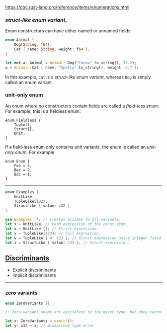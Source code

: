 https://doc.rust-lang.org/reference/items/enumerations.html

### *struct-like enum variant*,

Enum constructors can have either named or unnamed fields:

```rust
enum Animal {
    Dog(String, f64),
    Cat { name: String, weight: f64 },
}

let mut a: Animal = Animal::Dog("Cocoa".to_string(), 37.2);
a = Animal::Cat { name: "Spotty".to_string(), weight: 2.7 };

```

In this example, `Cat` is a *struct-like enum variant*, whereas `Dog` is simply called an enum variant


### unit-only enum

An enum where no constructors contain fields are called a *field-less enum*. For example, this is a fieldless enum:

```
enum Fieldless {
    Tuple(),
    Struct{},
    Unit,
}

```

If a field-less enum only contains unit variants, the enum is called an *unit-only enum*. For example:

```
enum Enum {
    Foo = 3,
    Bar = 2,
    Baz = 1,
}
```
------------

```rust
enum Examples {
    UnitLike,
    TupleLike(i32),
    StructLike { value: i32 },
}

use Examples::*; // Creates aliases to all variants.
let x = UnitLike; // Path expression of the const item.
let x = UnitLike {}; // Struct expression.
let y = TupleLike(123); // Call expression.
let y = TupleLike { 0: 123 }; // Struct expression using integer field names.
let z = StructLike { value: 123 }; // Struct expression.


``` 
[Discriminants](https://doc.rust-lang.org/reference/items/enumerations.html#discriminants)
------------------------------------------------------------------------------------------
- Explicit discriminants
- Implicit discriminants


-------------

### zero variants
```rust
enum ZeroVariants {}

// Zero-variant enums are equivalent to the never type, but they cannot be coerced into other types.

let x: ZeroVariants = panic!();
let y: u32 = x; // mismatched type error
``` 
